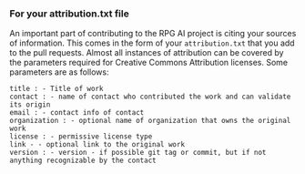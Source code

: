 ### For your attribution.txt file

An important part of contributing to the RPG AI project is citing your sources of information. This comes in the form of your `attribution.txt` that you add to the pull requests. Almost all instances of attribution can be covered by the parameters required for Creative Commons Attribution licenses. Some parameters are as follows:

```text
title : - Title of work
contact : - name of contact who contributed the work and can validate its origin
email : - contact info of contact
organization : - optional name of organization that owns the original work
license : - permissive license type
link - - optional link to the original work
version : - version - if possible git tag or commit, but if not anything recognizable by the contact
```
